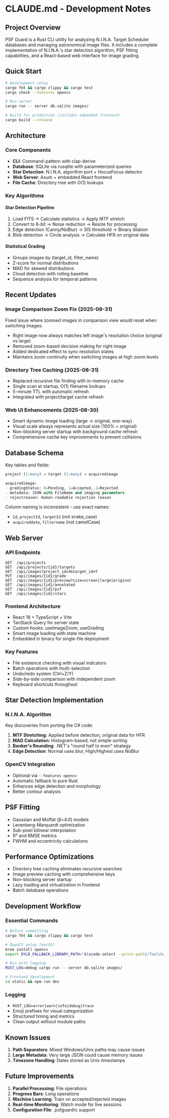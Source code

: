 # CLAUDE.md - Development Notes

## Project Overview

PSF Guard is a Rust CLI utility for analyzing N.I.N.A. Target Scheduler databases and managing astronomical image files. It includes a complete implementation of N.I.N.A.'s star detection algorithm, PSF fitting capabilities, and a React-based web interface for image grading.

## Quick Start

```bash
# Development setup
cargo fmt && cargo clippy && cargo test
cargo check --features opencv

# Run server
cargo run -- server db.sqlite images/

# Build for production (includes embedded frontend)
cargo build --release
```

## Architecture

### Core Components
- **CLI**: Command-pattern with clap-derive
- **Database**: SQLite via rusqlite with parameterized queries
- **Star Detection**: N.I.N.A. algorithm port + HocusFocus detector
- **Web Server**: Axum + embedded React frontend
- **File Cache**: Directory tree with O(1) lookups

### Key Algorithms

#### Star Detection Pipeline
1. Load FITS → Calculate statistics → Apply MTF stretch
2. Convert to 8-bit → Noise reduction → Resize for processing
3. Edge detection (Canny/NoBlur) → SIS threshold → Binary dilation
4. Blob detection → Circle analysis → Calculate HFR on original data

#### Statistical Grading
- Groups images by (target_id, filter_name)
- Z-score for normal distributions
- MAD for skewed distributions  
- Cloud detection with rolling baseline
- Sequence analysis for temporal patterns

## Recent Updates

### Image Comparison Zoom Fix (2025-08-31)
Fixed issue where zoomed images in comparison view would reset when switching images:
- Right image now always matches left image's resolution choice (original vs large)
- Removed zoom-based decision making for right image
- Added dedicated effect to sync resolution states
- Maintains zoom continuity when switching images at high zoom levels

### Directory Tree Caching (2025-08-31)
- Replaced recursive file finding with in-memory cache
- Single scan at startup, O(1) filename lookups
- 5-minute TTL with automatic refresh
- Integrated with project/target cache refresh

### Web UI Enhancements (2025-08-30)
- Smart dynamic image loading (large → original, one-way)
- Visual scale always represents actual size (100% = original)
- Non-blocking server startup with background cache refresh
- Comprehensive cache key improvements to prevent collisions

## Database Schema

Key tables and fields:
```sql
project (1:many) → target (1:many) → acquiredimage

acquiredimage:
- gradingStatus: 0=Pending, 1=Accepted, 2=Rejected
- metadata: JSON with FileName and imaging parameters
- rejectreason: Human-readable rejection reason
```

Column naming is inconsistent - use exact names:
- `Id`, `projectId`, `targetId` (not snake_case)
- `acquireddate`, `filtername` (not camelCase)

## Web Server

### API Endpoints
```
GET  /api/projects
GET  /api/projects/{id}/targets
GET  /api/images?project_id=X&target_id=Y
PUT  /api/images/{id}/grade
GET  /api/images/{id}/preview?size=screen|large|original
GET  /api/images/{id}/annotated
GET  /api/images/{id}/psf
GET  /api/images/{id}/stars
```

### Frontend Architecture
- React 18 + TypeScript + Vite
- TanStack Query for server state
- Custom hooks: useImageZoom, useGrading
- Smart image loading with state machine
- Embedded in binary for single-file deployment

### Key Features
- File existence checking with visual indicators
- Batch operations with multi-selection
- Undo/redo system (Ctrl+Z/Y)
- Side-by-side comparison with independent zoom
- Keyboard shortcuts throughout

## Star Detection Implementation

### N.I.N.A. Algorithm
Key discoveries from porting the C# code:
1. **MTF Stretching**: Applied before detection, original data for HFR
2. **MAD Calculation**: Histogram-based, not simple sorting
3. **Banker's Rounding**: .NET's "round half to even" strategy
4. **Edge Detection**: Normal uses blur, High/Highest uses NoBlur

### OpenCV Integration
- Optional via `--features opencv`
- Automatic fallback to pure Rust
- Enhances edge detection and morphology
- Better contour analysis

## PSF Fitting

- Gaussian and Moffat (β=4.0) models
- Levenberg-Marquardt optimization
- Sub-pixel bilinear interpolation
- R² and RMSE metrics
- FWHM and eccentricity calculations

## Performance Optimizations

- Directory tree caching eliminates recursive searches
- Image preview caching with comprehensive keys
- Non-blocking server startup
- Lazy loading and virtualization in frontend
- Batch database operations

## Development Workflow

### Essential Commands
```bash
# Before committing
cargo fmt && cargo clippy && cargo test

# OpenCV setup (macOS)
brew install opencv
export DYLD_FALLBACK_LIBRARY_PATH="$(xcode-select --print-path)/Toolchains/XcodeDefault.xctoolchain/usr/lib/"

# Run with logging
RUST_LOG=debug cargo run -- server db.sqlite images/

# Frontend development
cd static && npm run dev
```

### Logging
- `RUST_LOG=error|warn|info|debug|trace`
- Emoji prefixes for visual categorization
- Structured timing and metrics
- Clean output without module paths

## Known Issues

1. **Path Separators**: Mixed Windows/Unix paths may cause issues
2. **Large Metadata**: Very large JSON could cause memory issues
3. **Timezone Handling**: Dates stored as Unix timestamps

## Future Improvements

1. **Parallel Processing**: File operations
2. **Progress Bars**: Long operations
3. **Machine Learning**: Train on accepted/rejected images
4. **Real-time Monitoring**: Watch mode for live sessions
5. **Configuration File**: .psfguardrc support